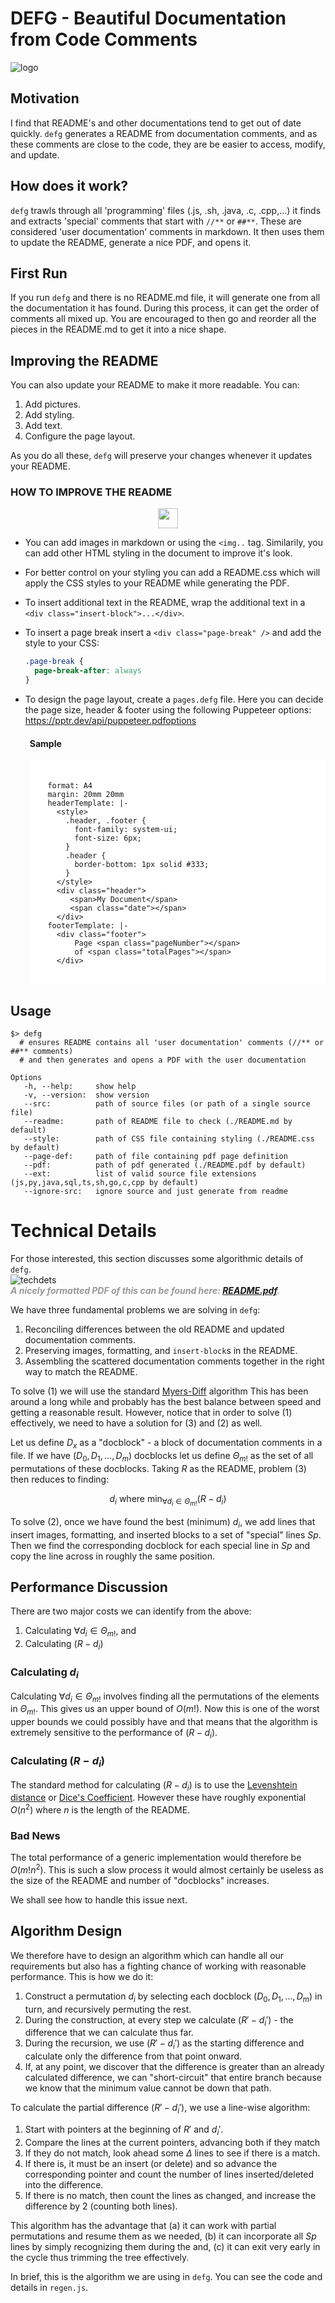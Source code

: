 # DEFG - Beautiful Documentation from Code Comments

![logo](./icon.png)

## Motivation

I find that README's and other documentations tend to get out of
date quickly. `defg` generates a README from documentation
comments, and as these comments are close
to the code, they are be easier to access, modify, and update.

## How does it work?

`defg` trawls through all 'programming' files (.js, .sh, .java, .c, .cpp,...)
it finds and extracts 'special' comments that start with `//**` or `##**`.
These are considered 'user documentation' comments in markdown.
It then uses them to update the README, generate a nice PDF, and opens it.

## First Run

If you run `defg` and there is no README.md file, it will generate one from
all the documentation it has found. During this process, it can get the order
of comments all mixed up. You are encouraged to then go and reorder all the
pieces in the README.md to get it into a nice shape.

## Improving the README

You can also update your README to make it more readable. You can:

1. Add pictures.
2. Add styling.
3. Add text.
4. Configure the page layout.

As you do all these, `defg` will preserve your changes whenever it updates your README.

<div class="page-break"></div>

<div class="sidenote">

### HOW TO IMPROVE THE README

<img style="width:32px;display:block;margin:0 auto" src="./edit.png"></img>

- You can add images in markdown or using the `<img..` tag. Similarily,
  you can add other HTML styling in the document to improve it's look.

- For better control on your styling you can add a README.css which will
  apply the CSS styles to your README while generating the PDF.

- To insert additional text in the README, wrap the additional text
  in a `<div class="insert-block">...</div>`.

- To insert a page break insert a `<div class="page-break" />` and add the style to your CSS:
  ```css
  .page-break {
    page-break-after: always
  }

- To design the page layout, create a `pages.defg` file. Here you can decide the page
  size, header & footer using the following Puppeteer options: https://pptr.dev/api/puppeteer.pdfoptions

<div class="insert-block" style="margin-left:2.2em">
  <h4>Sample</h4>
  <div style="background:white;border-radius:4px;white-space:pre;">
  <code style="white-space:pre">
    format: A4
    margin: 20mm 20mm
    headerTemplate: |-
      &lt;style&gt;
        .header, .footer {
          font-family: system-ui;
          font-size: 6px;
        }
        .header {
          border-bottom: 1px solid #333;
        }
      &lt;/style&gt;
      &lt;div class="header"&gt;
         &lt;span&gt;My Document&lt;/span&gt;
         &lt;span class="date"&gt;&lt;/span&gt;
      &lt;/div&gt;
    footerTemplate: |-
      &lt;div class="footer"&gt;
          Page &lt;span class="pageNumber"&gt;&lt;/span&gt;
          of &lt;span class="totalPages"&gt;&lt;/span&gt;
      &lt;/div&gt;
    </code>
    </div>
</div>


</div>


<div class="page-break"></div>

## Usage

```
$> defg
  # ensures README contains all 'user documentation' comments (//** or ##** comments)
  # and then generates and opens a PDF with the user documentation

Options
   -h, --help:     show help
   -v, --version:  show version
   --src:          path of source files (or path of a single source file)
   --readme:       path of README file to check (./README.md by default)
   --style:        path of CSS file containing styling (./README.css by default)
   --page-def:     path of file containing pdf page definition
   --pdf:          path of pdf generated (./README.pdf by default)
   --ext:          list of valid source file extensions (js,py,java,sql,ts,sh,go,c,cpp by default)
   --ignore-src:   ignore source and just generate from readme
```

<div class="page-break"></div>

# Technical Details

<div class="insert-block">
For those interested, this section discusses some algorithmic details of <code>defg</code>.
  <div class="techdets">
    <img alt="techdets" src="./techdets.png"></img>
  </div>
<div style="font-style: italic;font-weight: bold;color: #999">A nicely formatted PDF of this can be found here: <a href="https://github.com/theproductiveprogrammer/defg/blob/master/README.pdf">README.pdf</a>.</div>
</div>

We have three fundamental problems we are solving in `defg`:

1. Reconciling differences between the old README and updated documentation comments.
2. Preserving images, formatting, and `insert-block`s in the README.
3. Assembling the scattered documentation comments together in the right way to match the README.


To solve (1) we will use the standard [Myers-Diff](http://www.xmailserver.org/diff2.pdf) algorithm 
This has been around a long while and probably has the best balance between speed and getting a reasonable result.
However, notice that in order to solve (1) effectively, we need to have a solution for (3) and (2) as well.

Let us define $D_x$ as a "docblock" - a block of documentation comments in a file. If we have $(D_0,D_1,\ldots,D_m)$
docblocks let us define $\Theta_{m!}$ as the set of all permutations of these docblocks. Taking $R$ as the
README, problem (3) then reduces to finding:

$$
  d_i \text{ where } \min_{\forall d_i \in \Theta_{m!}} (R - d_i)
$$

To solve (2), once we have found the best (minimum) $d_i$, we add lines that insert images, formatting, and
inserted blocks to a set of "special" lines $Sp$. Then we find the corresponding docblock for each special
line in $Sp$ and copy the line across in roughly the same position.

<div class="page-break"></div>

## Performance Discussion

There are two major costs we can identify from the above:

1. Calculating $\forall d_i \in \Theta_{m!}$, and
2. Calculating $(R - d_i)$

### Calculating $d_i$

Calculating $\forall d_i \in \Theta_{m!}$ involves finding all the permutations of the elements in $\Theta_{m!}$.
This gives us an upper bound of $O(m!)$. Now this is one of the worst upper bounds we could possibly have
and that means that the algorithm is extremely sensitive to the performance of $(R - d_i)$.

### Calculating $(R - d_i)$

The standard method for calculating $(R - d_i)$ is to use the [Levenshtein distance](https://en.wikipedia.org/wiki/Levenshtein_distance)
or [Dice's Coefficient](https://en.wikipedia.org/wiki/Sørensen–Dice_coefficient). However these have roughly exponential $O(n^2)$ where $n$ is the length of the README.

### Bad News
The total performance of a generic implementation would therefore be $O(m!n^2)$. This is such a slow process it
would almost certainly be useless as the size of the README and number of "docblocks" increases.

We shall see how to handle this issue next.

<div class="page-break"></div>

## Algorithm Design

We therefore have to design an algorithm which can handle all our requirements but also has a fighting chance of
working with reasonable performance.  This is how we do it:

1. Construct a permutation $d_i$ by selecting each docblock $(D_0,D_1,\ldots,D_m)$ in turn, and recursively permuting
   the rest.
2. During the construction, at every step we calculate $(R' - d_i')$ - the difference that we can calculate thus far.
3. During the recursion, we use $(R' - d_i')$ as the starting difference and calculate only the difference from that
   point onward.
4. If, at any point, we discover that the difference is greater than an already calculated difference, we can
   "short-circuit" that entire branch because we know that the minimum value cannot be down that path.

To calculate the partial difference $(R' - d_i')$, we use a line-wise algorithm:

1. Start with pointers at the beginning of $R'$ and $d_i'$.
2. Compare the lines at the current pointers, advancing both if they match
3. If they do not match, look ahead some $\Delta$ lines to see if there is a match.
4. If there is, it must be an insert (or delete) and so advance the corresponding pointer and count the number
   of lines inserted/deleted into the difference.
6. If there is no match, then count the lines as changed, and increase the difference by 2 (counting both lines).

This algorithm has the advantage that (a) it can work with partial permutations and resume them as we needed, (b)
it can incorporate all $Sp$ lines by simply recognizing them during the and, (c) it can exit very early in the cycle
thus trimming the tree effectively.

<div class="insert-block">
In brief, this is the algorithm we are using in <code>defg</code>. You can see the code and details in <code>regen.js</code>.
</div>